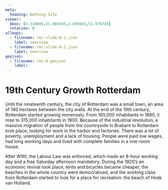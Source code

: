 ```yaml
---
meta:
  heading: Bathing Site
viewer:
  bbox: [4.310008,51.860595,4.609803,51.970748]
  rotation: 0
allmaps:
  - filename: rec-slide-8-1.json
    label: overview
  - filename: rec-slide-8-2.json
    label: overview
geojson:
  - filename: rec-8.geojson
    label:
---
```


# 19th Century Growth Rotterdam

Until the nineteenth century, the city of Rotterdam was a small town, an area of 140 hectares between the city walls. At the end of the 19th century, Rotterdam started growing immensely. From 160,000 inhabitants in 1880, it rose to 315,000 inhabitants in 1900. Because of the industrial revolution, a massive migration of people from the countryside in Brabant to Rotterdam took place, looking for work in the harbor and factories. There was a lot of poverty, unemployment and a lack of housing. People were paid low wages, had long working days and lived with complete families in a one-room house. 

After WWI, the Labour Law was enforced, which made an 8-hour working day and a free Saturday afternoon mandatory. During the 1920’s an economic revival took place, tents and bicycles became cheaper, the beaches in the whole country were democratised, and the working class from Rotterdam started to look for a place for recreation: the beach of Hoek van Holland. 